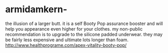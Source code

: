 # armidamkern-
the illusion of a larger butt. it is a self Booty Pop assurance booster and will help you appearance even higher for your clothes. my non-public recommendation is to upgrade to the silicone padded underwear. they may be fairly less expensive and ultimate lots longer than foam. http://www.healthprograme.com/apex-vitality-booty-pop/
